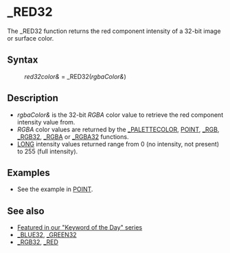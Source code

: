 <style>pre.codeide, pre.outputfixed, .outputcrt0 { background-color: #000 !important; color: #FFF !important; }</style><!DOCTYPE html>
<html class="client-nojs" dir="ltr" lang="en">
<head>
<title>_RED32 - QB64 Phoenix Edition Wiki</title>
</head>
<body class="mediawiki ltr sitedir-ltr mw-hide-empty-elt ns-0 ns-subject page-RED32 rootpage-RED32 skin-vector action-view skin-vector-legacy vector-feature-language-in-header-enabled vector-feature-language-in-main-page-header-disabled vector-feature-language-alert-in-sidebar-disabled vector-feature-sticky-header-disabled vector-feature-sticky-header-edit-disabled vector-feature-table-of-contents-disabled vector-feature-visual-enhancement-next-disabled">
<div class="mw-body" id="content" role="main">
<a id="top"></a>
<h1 class="firstHeading mw-first-heading" id="firstHeading">_RED32</h1>
<div class="vector-body" id="bodyContent">
<div class="mw-body-content mw-content-ltr" dir="ltr" id="mw-content-text" lang="en"><div class="mw-parser-output"><p>The <a class="mw-selflink selflink">_RED32</a> function returns the red component intensity of a 32-bit image or surface color.
</p>
<h2><span class="mw-headline" id="Syntax">Syntax</span></h2>
<dl><dd><i>red32color&amp;</i> = <a class="mw-selflink selflink">_RED32</a>(<i>rgbaColor&amp;</i>)</dd></dl>
<p>
</p>
<h2><span class="mw-headline" id="Description">Description</span></h2>
<ul><li><i>rgbaColor&amp;</i> is the 32-bit <i>RGBA</i> color value to retrieve the red component intensity value from.</li>
<li><i>RGBA</i> color values are returned by the <a href="PALETTECOLOR_(function)" title="PALETTECOLOR (function)">_PALETTECOLOR</a>, <a href="POINT" title="POINT">POINT</a>, <a href="RGB" title="RGB">_RGB</a>, <a href="RGB32" title="RGB32">_RGB32</a>, <a href="RGBA" title="RGBA">_RGBA</a> or <a href="RGBA32" title="RGBA32">_RGBA32</a> functions.</li>
<li><a href="LONG" title="LONG">LONG</a> intensity values returned range from 0 (no intensity, not present) to 255 (full intensity).</li></ul>
<p>
</p>
<h2><span class="mw-headline" id="Examples">Examples</span></h2>
<ul><li>See the example in <a href="POINT" title="POINT">POINT</a>.</li></ul>
<p>
</p>
<h2><span class="mw-headline" id="See_also">See also</span></h2>
<ul><li><a class="external text" href="https://qb64phoenix.com/forum/showthread.php?tid=1060" rel="nofollow">Featured in our "Keyword of the Day" series</a></li>
<li><a href="BLUE32" title="BLUE32">_BLUE32</a>, <a href="GREEN32" title="GREEN32">_GREEN32</a></li>
<li><a href="RGB32" title="RGB32">_RGB32</a>, <a href="RED" title="RED">_RED</a></li></ul>
<p>
</p>
<!-- 
NewPP limit report
Cached time: 20240715062432
Cache expiry: 86400
Reduced expiry: false
Complications: [show‐toc]
CPU time usage: 0.023 seconds
Real time usage: 0.032 seconds
Preprocessor visited node count: 28/1000000
Post‐expand include size: 625/2097152 bytes
Template argument size: 31/2097152 bytes
Highest expansion depth: 3/100
Expensive parser function count: 0/100
Unstrip recursion depth: 0/20
Unstrip post‐expand size: 0/5000000 bytes
-->
<!--
Transclusion expansion time report (%,ms,calls,template)
100.00%   14.957      1 -total
 21.65%    3.238      1 Template:PageSeeAlso
 18.64%    2.788      1 Template:PageExamples
 17.98%    2.690      1 Template:PageNavigation
 14.02%    2.097      1 Template:PageSyntax
 12.06%    1.803      3 Template:Parameter
 11.15%    1.668      1 Template:PageDescription
-->
<!-- Saved in parser cache with key qb64pnix_mw19894-mwmb_:pcache:idhash:218-0!canonical and timestamp 20240715062432 and revision id 8876.
 -->
</div>
</div>
</div>
</div>
</body>
</html>